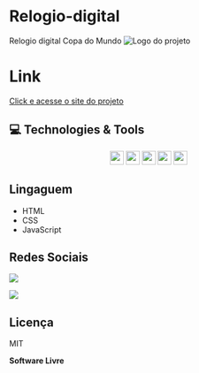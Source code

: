 # Relogio-digital
Relogio digital Copa do Mundo
![Logo do projeto](https://user-images.githubusercontent.com/103123262/204060677-9d7fc132-576b-4811-baf1-a2b747280fc0.jpg)

# Link 

 [Click e acesse o site do projeto](https://relogio-digital-copa.netlify.app/)

## 💻 Technologies & Tools

 <p align="center">
    
 <img src="https://img.shields.io/badge/HTML5-E34F26?style=for-the-badge&logo=html5&logoColor=white" height="25"/>  
 <img src="https://img.shields.io/badge/CSS-239120?&style=for-the-badge&logo=css3&logoColor=white" height="25"/>  
 <img src="https://img.shields.io/badge/bootstrap%20-%23563D7C.svg?&style=for-the-badge&logo=bootstrap&logoColor=white" height="25"/>
 <img src="https://img.shields.io/badge/-GitHub-181717?style=flat-square&logo=github" height="25"/>
 <img src="https://img.shields.io/badge/JavaScript-F7DF1E?style=for-the-badge&logo=javascript&logoColor=black" height="25"/>
 
</p>

## Lingaguem
 
 - HTML
 - CSS
 - JavaScript 

  ## Redes Sociais

<a href="https://www.linkedin.com/in/wanderckley-oliveira-dev/" alt="Linkedin">
  <img src="https://img.shields.io/badge/-Linkedin-0e76a8?style=for-the-badge&logo=Linkedin&logoColor=white&link=https://www.linkedin.com/in/keidsonroby/" /></a>
</p>  
<a href="https://github.com/WanderckleyOliveira" alt="Linkedin">
  <img src="https://img.shields.io/badge/GitHub-100000?style=for-the-badge&logo=github&logoColor=white" /></a>
</p> 

  ## Licença

MIT

**Software Livre**
